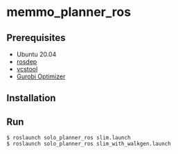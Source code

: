 # memmo_planner_ros

## Prerequisites
- Ubuntu 20.04
- [rosdep](http://wiki.ros.org/rosdep)
- [vcstool](http://wiki.ros.org/vcstool)
- [Gurobi Optimizer](https://www.gurobi.com/downloads/)

## Installation

## Run
```
$ roslaunch solo_planner_ros slim.launch
$ roslaunch solo_planner_ros slim_with_walkgen.launch
```
